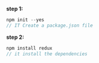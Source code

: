 **step 1:**


```js
npm init --yes 
// IT Create a package.json file

```

**step 2:**

```js
npm install redux
// it install the dependencies
```